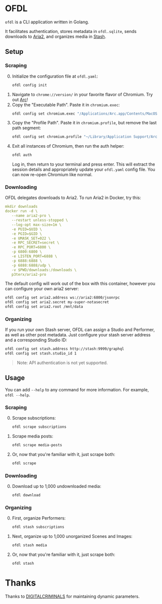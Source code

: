 # OFDL

`ofdl` is a CLI application written in Golang.

It facilitates authentication, stores metadata in `ofdl.sqlite`, sends downloads to [Aria2](https://aria2.github.io/), and organizes media in [Stash](https://stashapp.cc/).

## Setup

### Scraping

0. Initialize the configuration file at `ofdl.yaml`:
   ```bash
   ofdl config init
   ```
0. Navigate to `chrome://version/` in your favorite flavor of Chromium. Try out [Arc](https://arc.net/gift/23df283b)!
0. Copy the "Executable Path". Paste it in `chromium.exec`:
   ```bash
   ofdl config set chromium.exec "/Applications/Arc.app/Contents/MacOS/Arc"
   ```
0. Copy the "Profile Path". Paste it in `chromium.profile`, but remove the last path segment:
   ```bash
   ofdl config set chromium.profile "~/Library/Application Support/Arc/User Data/"
   ```
0. Exit all instances of Chromium, then run the auth helper:
   ```bash
   ofdl auth
   ```
   Log in, then return to your terminal and press enter. This will extract the session details and appropriately update your `ofdl.yaml` config file. You can now re-open Chromium like normal.

### Downloading

OFDL delegates downloads to Aria2. To run Aria2 in Docker, try this:

```yaml
mkdir downloads
docker run -d \
   --name aria2-pro \
   --restart unless-stopped \
   --log-opt max-size=1m \
   -e PUID=$UID \
   -e PGID=$GID \
   -e UMASK_SET=022 \
   -e RPC_SECRET=secret \
   -e RPC_PORT=6800 \
   -p 6800:6800 \
   -e LISTEN_PORT=6888 \
   -p 6888:6888 \
   -p 6888:6888/udp \
   -v $PWD/downloads:/downloads \
   p3terx/aria2-pro
```

The default config will work out of the box with this container, however you can configure your own aria2 server:

```bash
ofdl config set aria2.address ws://aria2:6800/jsonrpc
ofdl config set aria2.secret my-super-notasecret
ofdl config set aria2.root /mnt/data
```

### Organizing

If you run your own Stash server, OFDL can assign a Studio and Performer, as well as other post metadata. Just configure your stash server address and a corresponding Studio ID:

```bash
ofdl config set stash.address http://stash:9999/graphql
ofdl config set stash.studio_id 1
```

> Note: API authentication is not yet supported.

## Usage

You can add `--help` to any command for more information. For example,
`ofdl --help`.

### Scraping

0. Scrape subscriptions:
   ```bash
   ofdl scrape subscriptions
   ```
0. Scrape media posts:
   ```bash
   ofdl scrape media-posts
   ```
0. Or, now that you're familiar with it, just scrape both:
   ```bash
   ofdl scrape
   ```

### Downloading

0. Download up to 1,000 undownloaded media:
   ```bash
   ofdl download
   ```

### Organizing

0. First, organize Performers:
   ```bash
   ofdl stash subscriptions
   ```
0. Next, organize up to 1,000 unorganized Scenes and Images:
   ```bash
   ofdl stash media
   ```
0. Or, now that you're familiar with it, just scrape both:
   ```bash
   ofdl stash
   ```

# Thanks

Thanks to [DIGITALCRIMINALS](https://github.com/DIGITALCRIMINALS) for maintaining dynamic parameters.
